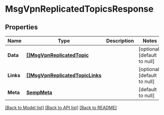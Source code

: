 # MsgVpnReplicatedTopicsResponse

## Properties
Name | Type | Description | Notes
------------ | ------------- | ------------- | -------------
**Data** | [**[]MsgVpnReplicatedTopic**](MsgVpnReplicatedTopic.md) |  | [optional] [default to null]
**Links** | [**[]MsgVpnReplicatedTopicLinks**](MsgVpnReplicatedTopicLinks.md) |  | [optional] [default to null]
**Meta** | [**SempMeta**](SempMeta.md) |  | [default to null]

[[Back to Model list]](../README.md#documentation-for-models) [[Back to API list]](../README.md#documentation-for-api-endpoints) [[Back to README]](../README.md)


